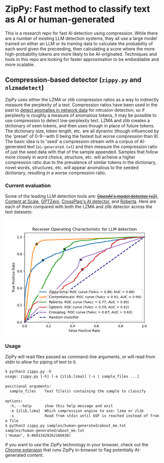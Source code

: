 # ZipPy: Fast method to classify text as AI or human-generated

This is a research repo for fast AI detection using compression.
While there are a number of existing LLM detection systems, they all use a large model trained on either an LLM or
its training data to calculate the probability of each word given the preceeding, then calculating a score where
the more high-probability tokens are more likely to be AI-originated. Techniques and tools in this repo are looking for
faster approximation to be embeddable and more scalable.

## Compression-based detector (`zippy.py` and `nlzmadetect`)

ZipPy uses either the LZMA or zlib compression ratios as a way to indirectly measure the perplexity of a text.
Compression ratios have been used in the past to [detect anomalies in network data](http://owncloud.unsri.ac.id/journal/security/ontheuse_compression_Network_anomaly_detec.pdf)
for intrusion detection, so if perplexity is roughly a measure of anomalous tokens, it may be possible to use compression to detect low-perplexity text.
LZMA and zlib creates a dictionary of seen tokens, and then uses though in place of future tokens. The dictionary size, token length, etc.
are all dynamic (though influenced by the 'preset' of 0-9--with 0 being the fastest but worse compression than 9). The basic idea
is to 'seed' a compression stream with a corpus of AI-generated text (`ai-generated.txt`) and then measure the compression ratio of 
just the seed data with that of the sample appended. Samples that follow more closely in word choice, structure, etc. will acheive a higher 
compression ratio due to the prevalence of similar tokens in the dictionary, novel words, structures, etc. will appear anomalous to the seeded
dictionary, resulting in a worse compression ratio.

### Current evaluation

Some of the leading LLM detection tools are: 
~~[OpenAI's model detector (v2)](https://openai.com/blog/new-ai-classifier-for-indicating-ai-written-text)~~, [Content at Scale](https://contentatscale.ai/ai-content-detector/), [GPTZero](https://gptzero.me/), [CrossPlag's AI detector](https://crossplag.com/ai-content-detector/), and [Roberta](https://huggingface.co/roberta-base-openai-detector). 
Here are each of them compared with both the LZMA and zlib detector across the test datasets:

![ROC curve of detection tools](https://github.com/thinkst/zippy/blob/main/ai_detect_roc.png?raw=true)

### Usage

ZipPy will read files passed as command-line arguments, or will read from stdin to allow for piping of text to it. 
```
$ python3 zippy.py -h
usage: zippy.py [-h] [-e {zlib,lzma}] [-s | sample_files ...]

positional arguments:
  sample_files    Text file(s) containing the sample to classify

options:
  -h, --help      show this help message and exit
  -e {zlib,lzma}  Which compression engine to use: lzma or zlib
  -s              Read from stdin until EOF is reached instead of from a file
$ python3 zippy.py samples/human-generated/about_me.txt 
samples/human-generated/about_me.txt
('Human', 0.06013429262166636)
```

If you want to use the ZipPy technology in your browser, check out the [Chrome extension](https://chrome.google.com/webstore/detail/ai-noise-cancelling-headp/okghlbkbacncfnfcielbncabioedklcn) that runs ZipPy in-browser to flag potentially AI-generated content.
